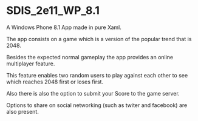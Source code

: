 SDIS_2e11_WP_8.1
================

A Windows Phone 8.1 App made in pure Xaml.

The app consists on a game which is a version of the popular trend that is 2048.

Besides the expected normal gameplay the app provides an online multiplayer feature.

This feature enables two random users to play against each other to see which reaches 2048 first or loses first.

Also there is also the option to submit your Score to the game server.

Options to share on social networking (such as twiter and facebook) are also present.
